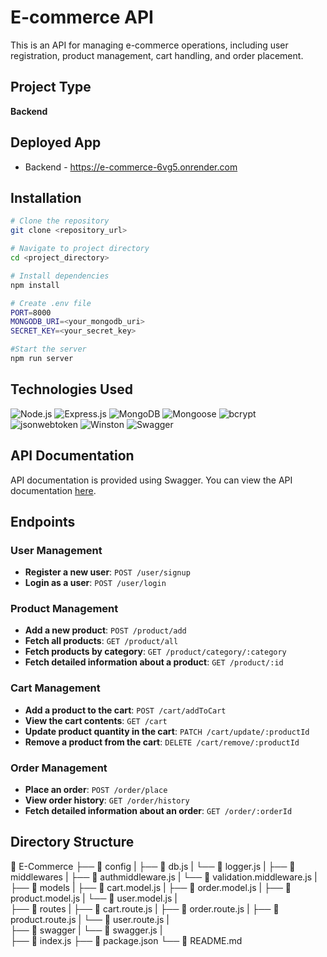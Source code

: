 # E-commerce API

This is an API for managing e-commerce operations, including user registration, product management, cart handling, and order placement.

## Project Type

 **Backend**

## Deployed App

- Backend - https://e-commerce-6vg5.onrender.com

## Installation

```bash
# Clone the repository
git clone <repository_url>

# Navigate to project directory
cd <project_directory>

# Install dependencies
npm install

# Create .env file
PORT=8000
MONGODB_URI=<your_mongodb_uri>
SECRET_KEY=<your_secret_key>

#Start the server
npm run server
```

## Technologies Used

![Node.js](https://img.shields.io/badge/-Node.js-339933?logo=node.js&logoColor=white&style=for-the-badge)
![Express.js](https://img.shields.io/badge/-Express.js-000000?logo=express&style=for-the-badge)
![MongoDB](https://img.shields.io/badge/-MongoDB-47A248?logo=mongodb&logoColor=white&style=for-the-badge)
![Mongoose](https://img.shields.io/badge/-Mongoose-880000?logoColor=white&style=for-the-badge)
![bcrypt](https://img.shields.io/badge/-bcrypt-338000?logoColor=white&style=for-the-badge)
![jsonwebtoken](https://img.shields.io/badge/-jsonwebtoken-000000?style=for-the-badge)
![Winston](https://img.shields.io/badge/-Winston-002F6C?style=for-the-badge)
![Swagger](https://img.shields.io/badge/-Swagger-85EA2D?logo=swagger&logoColor=black&style=for-the-badge)



## API Documentation

API documentation is provided using Swagger. You can view the API documentation [here](https://e-commerce-6vg5.onrender.com/api-docs/).

## Endpoints

### User Management

- **Register a new user**: `POST /user/signup`
- **Login as a user**: `POST /user/login`

### Product Management

- **Add a new product**: `POST /product/add`
- **Fetch all products**: `GET /product/all`
- **Fetch products by category**: `GET /product/category/:category`
- **Fetch detailed information about a product**: `GET /product/:id`

### Cart Management

- **Add a product to the cart**: `POST /cart/addToCart`
- **View the cart contents**: `GET /cart`
- **Update product quantity in the cart**: `PATCH /cart/update/:productId`
- **Remove a product from the cart**: `DELETE /cart/remove/:productId`

### Order Management

- **Place an order**: `POST /order/place`
- **View order history**: `GET /order/history`
- **Fetch detailed information about an order**: `GET /order/:orderId`


## Directory Structure

📂 E-Commerce
├── 📂 config
|   ├── 📄 db.js
|   └── 📄 logger.js
| 
├── 📂 middlewares
|   ├── 📄 authmiddleware.js
|   └── 📄 validation.middleware.js
| 
├── 📂 models
|   ├── 📄 cart.model.js
|   ├── 📄 order.model.js
|   ├── 📄 product.model.js
|   └── 📄 user.model.js
|   
├── 📂 routes
|   ├── 📄 cart.route.js
|   ├── 📄 order.route.js
|   ├── 📄 product.route.js
|   └── 📄 user.route.js
|    
├── 📂 swagger
|    └── 📄 swagger.js
|  
├── 📄 index.js
├── 📄 package.json
└── 📄 README.md
